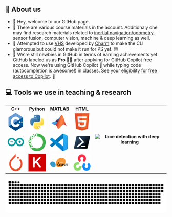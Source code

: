 <h2>🧑 About us</h2>
<ul>
<li>🙋 Hey, welcome to our GitHub page.</li> 
<li align="adjust">👀 There are various course materials in the account. Additionaly one may find research materials related to <a href="https://github.com/mtahakoroglu/PyShoe-annotation-expansion-for-LLIO">inertial navigation/odometry</a>, sensor fusion, computer vision, machine & deep learning as well.</li>
<li>📼 Attempted to use <a href="https://github.com/charmbracelet/vhs">VHS</a> developed by <a href="https://github.com/charmbracelet">Charm</a> to make the CLI glamorous but could not make it run for PS yet. 😞</li>
<li>🌱 We're still newbies in GitHub in terms of earning achievements yet GitHub labeled us as <b>Pro</b> 👨‍🏫 after applying for GitHub Copilot free access. Now we're using GitHub Copilot 🤖 while typing code (autocompletion is awesome!) in classes. See your <a href="https://docs.github.com/en/copilot/managing-copilot/managing-copilot-as-an-individual-subscriber/managing-your-copilot-subscription/getting-free-access-to-copilot-as-a-student-teacher-or-maintainer">eligibility for free access to Copilot</a>. 🚀</li>
</ul> 
<!---
- 📫 Email: m.tahakoroglu@gumushane.edu.tr | [![Gmail Badge](https://img.shields.io/badge/-m.tahakoroglu@gmail.com-c14438?style=flat-square&logo=Gmail&logoColor=white&link=mailto:m.tahakoroglu@gmail.com)](mailto:m.tahakoroglu@gmail.com)
-->

<h2>💻 Tools we use in teaching & research</h2> 
<div>

<table>
  <tr>
    <th>C++</th>
    <th>Python</th>
    <th>MATLAB</th>
    <th>HTML</th>
    <th rowspan="4"><img src="assets/taha face detection DL.gif" alt="face detection with deep learning" width="400" height=auto></th>
  </tr>
  <tr>
    <td><img src="https://github.com/devicons/devicon/blob/master/icons/cplusplus/cplusplus-original.svg" alt="icon" width="55" height="55"></td>
    <td><img src="https://github.com/devicons/devicon/blob/master/icons/python/python-original.svg" title="Python" alt="Python" width="55" height="55"></td>
    <td><img src="https://github.com/devicons/devicon/blob/master/icons/matlab/matlab-original.svg" title="MATLAB" alt="MATLAB" width="55" height="55"></td>
    <td><img src="https://github.com/devicons/devicon/blob/master/icons/html5/html5-original.svg" title="HTML" width="55" height="55"></td>
  </tr>
  <tr>
    <td><img src="https://github.com/devicons/devicon/blob/master/icons/arduino/arduino-original.svg" title="Arduino" alt="Arduino" width="55" height="55"></td>
    <td><img src="https://github.com/devicons/devicon/blob/master/icons/anaconda/anaconda-original.svg" title="Anaconda" alt="Anaconda" width="55" height="55"></td>
    <td><img src="https://github.com/devicons/devicon/blob/master/icons/vscode/vscode-original.svg" title="VS Code" alt="VS Code" width="55" height="55"></td>
    <td><img src="https://github.com/devicons/devicon/blob/master/icons/powershell/powershell-original.svg" title="PowerShell" alt="PowerShell" width="55" height="55"></td>
  </tr>
  <tr>
    <td><img src="https://github.com/devicons/devicon/blob/master/icons/pytorch/pytorch-original.svg" title="Pytorch" alt="Pytorch" width="55" height="55"></td>
    <td><img src="https://github.com/devicons/devicon/blob/master/icons/keras/keras-original.svg" title="Keras" alt="Keras" width="55" height="55"></td>
    <td><img src="https://github.com/devicons/devicon/blob/master/icons/scikitlearn/scikitlearn-original.svg" title="sklearn" alt="sklearn" width="55" height="55"></td>
    <td><img src="https://github.com/devicons/devicon/blob/master/icons/opencv/opencv-original.svg" title="OpenCV" alt="OpenCV" width="55" height="55"></td>
  </tr>
</table>

<p align="center">
 <img width="1000" src="assets/github-snake.svg" alt="snake"/>
</p>

<!---
taha-koroglu/taha-koroglu is a ✨ special ✨ repository because its `README.md` (this file) appears on your GitHub profile.
You can click the Preview link to take a look at your changes.

<p align="center"><img src="figure/taha face detection DL.gif" alt="face detection with deep learning" width=%100 height=auto></p>
<p align="center"><img src="figure/color gray and BW.gif" alt="web kamerası renkli, gri tonlu ve siyah beyaz animasyon" width=%100 height=auto></p>
<p align="center"><img src="https://drive.google.com/uc?id=1i2KPMztqB4-YmFxKjJa2iSX5T9vZNExk" alt="web kamerası renkli gri tonlu ve siyah beyaz animasyon" width=%100 height=auto></p>
<p><img src="figure/mtahakoroglu-github-io-website.jpg" alt="when I was in Columbus, OH" width="1000" height=auto></p>

--->
